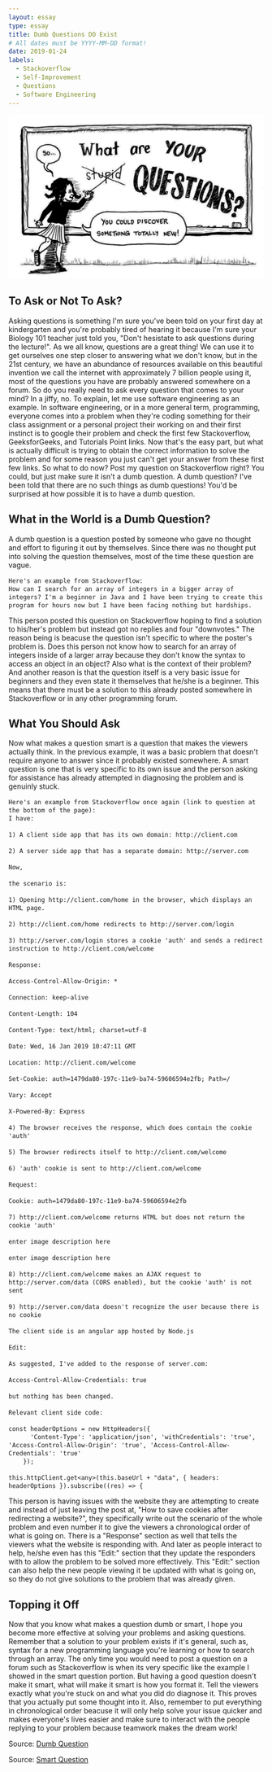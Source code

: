 ```yaml
---
layout: essay
type: essay
title: Dumb Questions DO Exist
# All dates must be YYYY-MM-DD format!
date: 2019-01-24
labels:
  - Stackoverflow
  - Self-Improvement
  - Questions
  - Software Engineering
---
```

<img class="ui medium right floated rounded image" src="../images/nostupidquestion.jpg">

## **To Ask or Not To Ask?**
Asking questions is something I'm sure you've been told on your first day at kindergarten and you're probably tired of hearing it because I'm sure your Biology 101 teacher just told you, "Don't hesistate to ask questions during the lecture!". As we all know, questions are a great thing! We can use it to get ourselves one step closer to answering what we don't know, but in the 21st century, we have an abundance of resources available on this beautiful invention we call the internet with approximately 7 billion people using it, most of the questions you have are probably answered somewhere on a forum. So do you really need to ask every question that comes to your mind? In a jiffy, no. To explain, let me use software engineering as an example. In software engineering, or in a more general term, programming, everyone comes into a problem when they're coding something for their class assignment or a personal project their working on and their first instinct is to google their problem and check the first few Stackoverflow, GeeksforGeeks, and Tutorials Point links. Now that's the easy part, but what is actually difficult is trying to obtain the correct information to solve the problem and for some reason you just can't get your answer from these first few links. So what to do now? Post my question on Stackoverflow right? You could, but just make sure it isn't a dumb question. A dumb question? I've been told that there are no such things as dumb questions! You'd be surprised at how possible it is to have a dumb question.

## **What in the World is a Dumb Question?**
A dumb question is a question posted by someone who gave no thought and effort to figuring it out by themselves. Since there was no thought put into solving the question themselves, most of the time these question are vague. 
```
Here's an example from Stackoverflow: 
How can I search for an array of integers in a bigger array of integers? I'm a beginner in Java and I have been trying to create this program for hours now but I have been facing nothing but hardships.
```
This person posted this question on Stackoverflow hoping to find a solution to his/her's problem but instead got no replies and four "downvotes." The reason being is beacuse the question isn't specific to where the poster's problem is. Does this person not know how to search for an array of integers inside of a larger array because they don't know the syntax to access an object in an object? Also what is the context of their problem? And another reason is that the question itself is a very basic issue for beginners and they even state it themselves that he/she is a beginner. This means that there must be a solution to this already posted somewhere in Stackoverflow or in any other programming forum.

## **What You Should Ask**
Now what makes a question smart is a question that makes the viewers actually think. In the previous example, it was a basic problem that doesn't require anyone to answer since it probably existed somewhere. A smart question is one that is very specific to its own issue and the person asking for assistance has already attempted in diagnosing the problem and is genuinly stuck.
```
Here's an example from Stackoverflow once again (link to question at the bottom of the page):
I have:

1) A client side app that has its own domain: http://client.com

2) A server side app that has a separate domain: http://server.com

Now,

the scenario is:

1) Opening http://client.com/home in the browser, which displays an HTML page.

2) http://client.com/home redirects to http://server.com/login

3) http://server.com/login stores a cookie 'auth' and sends a redirect instruction to http://client.com/welcome

Response:

Access-Control-Allow-Origin: *

Connection: keep-alive

Content-Length: 104

Content-Type: text/html; charset=utf-8

Date: Wed, 16 Jan 2019 10:47:11 GMT

Location: http://client.com/welcome

Set-Cookie: auth=1479da80-197c-11e9-ba74-59606594e2fb; Path=/

Vary: Accept

X-Powered-By: Express

4) The browser receives the response, which does contain the cookie 'auth'

5) The browser redirects itself to http://client.com/welcome

6) 'auth' cookie is sent to http://client.com/welcome

Request:

Cookie: auth=1479da80-197c-11e9-ba74-59606594e2fb

7) http://client.com/welcome returns HTML but does not return the cookie 'auth'

enter image description here

enter image description here

8) http://client.com/welcome makes an AJAX request to http://server.com/data (CORS enabled), but the cookie 'auth' is not sent

9) http://server.com/data doesn't recognize the user because there is no cookie

The client side is an angular app hosted by Node.js

Edit:

As suggested, I've added to the response of server.com:

Access-Control-Allow-Credentials: true

but nothing has been changed.

Relevant client side code:

const headerOptions = new HttpHeaders({
      'Content-Type': 'application/json', 'withCredentials': 'true', 'Access-Control-Allow-Origin': 'true', 'Access-Control-Allow-Credentials': 'true'
    });

this.httpClient.get<any>(this.baseUrl + "data", { headers: headerOptions }).subscribe((res) => {
```
This person is having issues with the website they are attempting to create and instead of just leaving the post at, "How to save cookies after redirecting a website?", they specifically write out the scenario of the whole problem and even number it to give the viewers a chronological order of what is going on. There is a "Response" section as well that tells the viewers what the website is responding with. And later as people interact to help, he/she even has this "Edit:" section that they update the responders with to allow the problem to be solved more effectively. This "Edit:" section can also help the new people viewing it be updated with what is going on, so they do not give solutions to the problem that was already given. 

## **Topping it Off**
Now that you know what makes a question dumb or smart, I hope you become more effective at solving your problems and asking questions. Remember that a solution to your problem exists if it's general, such as, syntax for a new programming language you're learning or how to search through an array. The only time you would need to post a question on a forum such as Stackoverflow is when its very specific like the example I showed in the smart question portion. But having a good question doesn't make it smart, what will make it smart is how you format it. Tell the viewers exactly what you're stuck on and what you did do diagnose it. This proves that you actually put some thought into it. Also, remember to put everything in chronological order beacuse it will only help solve your issue quicker and makes everyone's lives easier and make sure to interact with the people replying to your problem because teamwork makes the dream work!

Source: </i>[Dumb Question](https://stackoverflow.com/questions/54356522/search-for-array-in-another-array)

Source: </i>[Smart Question](https://stackoverflow.com/questions/54215087/cookies-disappear-after-redirect)
